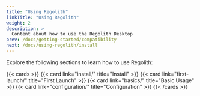 ```yaml
---
title: "Using Regolith"
linkTitle: "Using Regolith"
weight: 2
description: >
  Content about how to use the Regolith Desktop
prev: /docs/getting-started/compatibility
next: /docs/using-regolith/install
---
```


Explore the following sections to learn how to use Regolith:

{{< cards >}}
  {{< card link="install/" title="Install" >}}
  {{< card link="first-launch/" title="First Launch" >}}
  {{< card link="basics/" title="Basic Usage" >}}
  {{< card link="configuration/" title="Configuration" >}}
{{< /cards >}}
